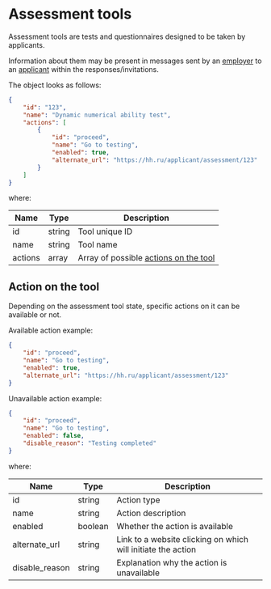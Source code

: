 # Assessment tools

Assessment tools are tests and questionnaires designed to be taken by
applicants.

Information about them may be present in messages sent by an
[employer](employer_negotiations.md#get-messages) to an
[applicant](negotiations.md#get_messages) within the responses/invitations.


The object looks as follows:

```json
{
    "id": "123",
    "name": "Dynamic numerical ability test",
    "actions": [
        {
            "id": "proceed",
            "name": "Go to testing",
            "enabled": true,
            "alternate_url": "https://hh.ru/applicant/assessment/123"
        }
    ]
}
```

where:

 Name| Type| Description
 --- | --- | ---
 id| string| Tool unique ID
 name| string| Tool name
 actions| array| Array of possible [actions on the tool](#actions)


<a name="actions"></a>
## Action on the tool

Depending on the assessment tool state, specific actions on it can be
available or not.

Available action example:

```json
{
    "id": "proceed",
    "name": "Go to testing",
    "enabled": true,
    "alternate_url": "https://hh.ru/applicant/assessment/123"
}
```

Unavailable action example:

```json
{
    "id": "proceed",
    "name": "Go to testing",
    "enabled": false,
    "disable_reason": "Testing completed"
}
```


where:

 Name| Type| Description
 --- | --- | ---
 id| string| Action type
 name| string| Action description
 enabled| boolean| Whether the action is available
 alternate_url| string| Link to a website clicking on which will initiate the action
 disable_reason| string| Explanation why the action is unavailable
